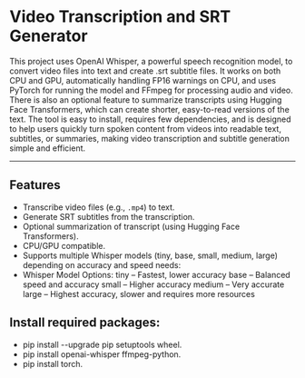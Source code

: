 # Video Transcription and SRT Generator

This project uses OpenAI Whisper, a powerful speech recognition model, to convert video files into text and create .srt subtitle files. It works on both CPU and GPU, automatically handling FP16 warnings on CPU, and uses PyTorch for running the model and FFmpeg for processing audio and video. There is also an optional feature to summarize transcripts using Hugging Face Transformers, which can create shorter, easy-to-read versions of the text. The tool is easy to install, requires few dependencies, and is designed to help users quickly turn spoken content from videos into readable text, subtitles, or summaries, making video transcription and subtitle generation simple and efficient.

---

## Features

- Transcribe video files (e.g., `.mp4`) to text.
- Generate SRT subtitles from the transcription.
- Optional summarization of transcript (using Hugging Face Transformers).
- CPU/GPU compatible.
- Supports multiple Whisper models (tiny, base, small, medium, large) depending on accuracy and speed needs:
- Whisper Model Options:
    tiny – Fastest, lower accuracy
    base – Balanced speed and accuracy
    small – Higher accuracy
    medium – Very accurate
    large – Highest accuracy, slower and requires more resources

## Install required packages:

- pip install --upgrade pip setuptools wheel.
- pip install openai-whisper ffmpeg-python.
- pip install torch.
